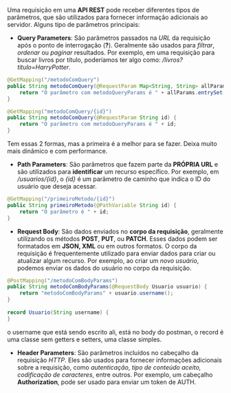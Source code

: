 Uma requisição em uma **API REST** pode receber diferentes tipos de parâmetros, que são utilizados para fornecer informação adicionais ao servidor. Alguns tipo de parâmetros principais:

-  **Query Parameters**: São parâmetros passados na *URL* da requisição após o ponto de interrogação (**?**). Geralmente são usados para *filtrar*, *ordenar* ou *paginar* resultados. Por exemplo, em uma requisição para buscar livros por título, poderíamos ter algo como: */livros?titulo=HarryPotter*.
```java 
@GetMapping("/metodoComQuery")  
public String metodoComQuery(@RequestParam Map<String, String> allParams){  
    return "O parâmetro com metodoQueryParams é " + allParams.entrySet(); 
}
```
```java
@GetMapping("metodoComQuery/{id}")
public String metodoComQuery(@RequestParam String id) {
	return "O parâmetro com metodoQueryParams é " + id;
}
```
Tem essas 2 formas, mas a primeira é a melhor para se fazer. Deixa muito mais dinâmico e com performance.

-  **Path Parameters**: São parâmetros que fazem parte da **PRÓPRIA URL** e são utilizados para **identificar** um recurso específico. Por exemplo, em */usuarios/{id}*, o *{id}* é um parâmetro de caminho que indica o ID do usuário que deseja acessar.

```java
@GetMapping("/primeiroMetodo/{id}")  
public String primeiroMetodo(@PathVariable String id) {  
    return "O parâmetro é " + id;  
}
```

-  **Request Body**: São dados enviados no **corpo da requisição**, geralmente utilizando os métodos **POST**, **PUT**, ou **PATCH**. Esses dados podem ser formatados em **JSON, XML** ou em outros formatos. O corpo da requisição é frequentemente utilizado para enviar dados para criar ou atualizar algum recurso. Por exemplo, ao criar um *novo usuário*, podemos enviar os dados do usuário no corpo da requisição.

```java
@PostMapping("/metodoComBodyParams")  
public String metodoComBodyParams(@RequestBody Usuario usuario) {  
    return "metodoComBodyParams" + usuario.username();  
}  
  
record Usuario(String username) {  
}
```
o username que está sendo escrito ali, está no body do postman, o record é uma classe sem getters e setters, uma classe simples.

- **Header Parameters**: São parâmetros incluídos no cabeçalho da requisição *HTTP*. Eles são usados para fornecer informações adicionais sobre a requisição, como *autenticação*, *tipo de conteúdo aceito, codificação de caracteres*, entre outros. Por exemplo, um cabeçalho **Authorization**, pode ser usado para enviar um token de AUTH.